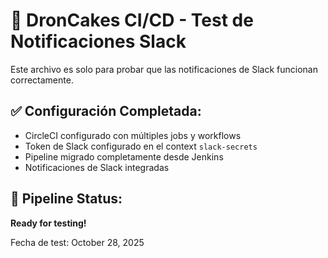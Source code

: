 # 🚀 DronCakes CI/CD - Test de Notificaciones Slack

Este archivo es solo para probar que las notificaciones de Slack funcionan correctamente.

## ✅ Configuración Completada:
- CircleCI configurado con múltiples jobs y workflows
- Token de Slack configurado en el context `slack-secrets`
- Pipeline migrado completamente desde Jenkins
- Notificaciones de Slack integradas

## 🔄 Pipeline Status:
**Ready for testing!** 

Fecha de test: October 28, 2025